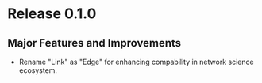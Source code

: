 # Release 0.1.0

## Major Features and Improvements
* Rename "Link" as "Edge" for enhancing compability in network science ecosystem.